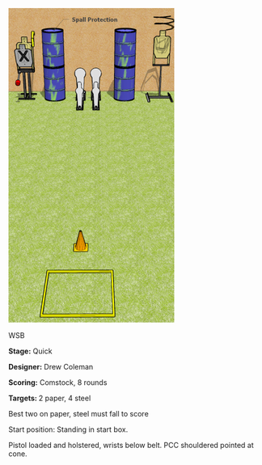 ![Quick](Stage%20Design.png)

WSB

<b>Stage:</b> Quick

<b>Designer:</b> Drew Coleman

<b>Scoring:</b> Comstock, 8 rounds

<b>Targets: </b>2 paper, 4 steel

Best two on paper, steel must fall to score

Start position: Standing in start box.

Pistol loaded and holstered, wrists below belt. PCC shouldered pointed at cone.
